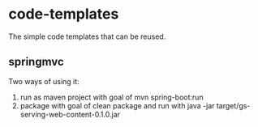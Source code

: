 code-templates
==============

The simple code templates that can be reused.

## springmvc
Two ways of using it:
1. run as maven project with goal of mvn spring-boot:run
2. package with goal of clean package and run with java -jar target/gs-serving-web-content-0.1.0.jar
